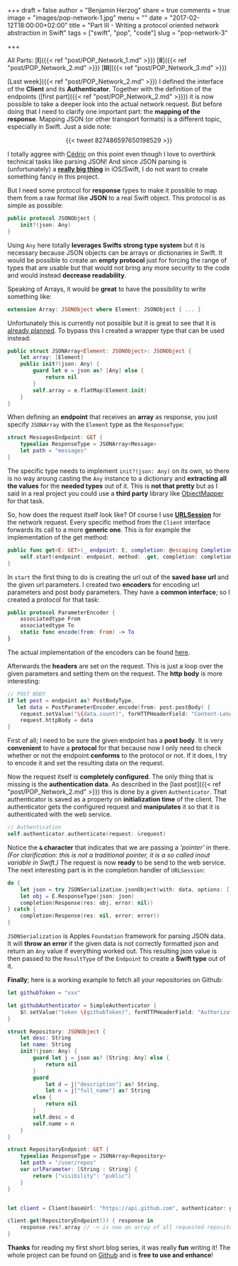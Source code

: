 +++
draft = false
author = "Benjamin Herzog"
share = true
comments = true
image = "images/pop-network-1.jpg"
menu = ""
date = "2017-02-12T18:00:00+02:00"
title = "Part III - Writing a protocol oriented network abstraction in Swift"
tags = ["swift", "pop", "code"]
slug = "pop-network-3"

+++

All Parts: [**I**]({{< ref "post/POP_Network_1.md" >}}) [**II**]({{< ref "post/POP_Network_2.md" >}}) [**III**]({{< ref "post/POP_Network_3.md" >}})

[Last week]({{< ref "post/POP_Network_2.md" >}}) I defined the interface of the **Client** and its **Authenticator**. Together with the definition of the endpoints ([first part]({{< ref "post/POP_Network_2.md" >}})) it is now possible to take a deeper look into the actual network request. But before doing that I need to clarify one important part: the **mapping of the response**. Mapping JSON (or other transport formats) is a different topic, especially in Swift. Just a side note:

<center>{{< tweet 827486597650198529 >}}</center>

I totally aggree with [Cédric](https://twitter.com/0xced) on this point even though I love to overthink technical tasks like parsing JSON! And since JSON parsing is (unfortunately) a [**really big thing**](https://github.com/search?utf8=✓&q=swift+json) in iOS/Swift, I do not want to create something fancy in this project.

But I need some protocol for **response** types to make it possible to map them from a raw format like **JSON** to a real Swift object. This protocol is as simple as possible:

```swift
public protocol JSONObject {
    init?(json: Any)
}
```

Using `Any` here totally **leverages Swifts strong type system** but it is necessary because JSON objects can be arrays or dictionaries in Swift. It would be possible to create an **empty protocol** just for forcing the range of types that are usable but that would not bring any more security to the code and would instead **decrease readability**.

Speaking of Arrays, it would be **great** to have the possibility to write something like:

```swift
extension Array: JSONObject where Element: JSONObject { ... }
```

Unfortunately this is currently not possible but it is great to see that it is [already planned](https://github.com/apple/swift-evolution/blob/master/proposals/0143-conditional-conformances.md). To bypass this I created a wrapper type that can be used instead:

```swift
public struct JSONArray<Element: JSONObject>: JSONObject {
    let array: [Element]
    public init?(json: Any) {
        guard let e = json as? [Any] else {
            return nil
        }
        self.array = e.flatMap(Element.init)
    }
}
```

When defining an **endpoint** that receives an **array** as response, you just specify `JSONArray` with the `Element` type as the `ResponseType`:

```swift
struct MessagesEndpoint: GET {
    typealias ResponseType = JSONArray<Message>
    let path = "messages"
}
```

The specific type needs to implement `init?(json: Any)` on its own, so there is no way aroung casting the `Any` instance to a dictionary and **extracting all the values** for the **needed types** out of it. This is **not that pretty** but as I said in a real project you could use a **third party** library like [ObjectMapper](https://github.com/Hearst-DD/ObjectMapper) for that task.

So, how does the request itself look like? Of course I use [**URLSession**](https://developer.apple.com/reference/foundation/urlsession) for the network request. Every specific method from the `Client` interface forwards its call to a more **generic one**. This is for example the implementation of the get method:

```swift
public func get<E: GET>(_ endpoint: E, completion: @escaping Completion<E.ResponseType>) {
    self.start(endpoint: endpoint, method: .get, completion: completion)
}
```

In `start` the first thing to do is creating the url out of the **saved base url** and the given url parameters. I created two **encoders** for encoding url parameters and post body parameters. They have a **common interface**; so I created a protocol for that task:

```swift
public protocol ParameterEncoder {
    associatedtype From
    associatedtype To
    static func encode(from: From) -> To
}
```

The actual implementation of the encoders can be found [here](https://github.com/BenchR267/Resty/blob/master/Sources/ParameterEncoder.swift).

Afterwards the **headers** are set on the request. This is just a loop over the given parameters and setting them on the request. The **http body** is more interesting:

```swift
// POST BODY
if let post = endpoint as? PostBodyType, 
   let data = PostParameterEncoder.encode(from: post.postBody) {
    request.setValue("\(data.count)", forHTTPHeaderField: "Content-Length")
    request.httpBody = data
}
```

First of all; I need to be sure the given endpoint has a **post body**. It is very **convenient** to have a **protocol** for that because now I only need to check whether or not the endpoint **conforms** to the protocol or not. If it does, I try to encode it and set the resulting data on the request.

Now the request itself is **completely configured**. The only thing that is missing is the **authentication data**. As described in the [last post]({{< ref "post/POP_Network_2.md" >}}) this is done by a given `Authenticator`. That authenticator is saved as a property on **initialization time** of the client. The authenticator gets the configured request and **manipulates** it so that it is authenticated with the web service.
```swift
// Authentication
self.authenticator.authenticate(request: &request)
```

Notice the **`&` character** that indicates that we are passing a *'pointer'* in there. *(For clarification: this is not a traditional pointer, it is a so called inout variable in Swift.)* The request is now **ready** to be send to the web service. The next interesting part is in the completion handler of `URLSession`:

```swift
do {
    let json = try JSONSerialization.jsonObject(with: data, options: [])
    let obj = E.ResponseType(json: json)
    completion(Response(res: obj, error: nil))
} catch {
    completion(Response(res: nil, error: error))
}
```

`JSONSerialization` is Apples `Foundation` framework for parsing JSON data. It will **throw an error** if the given data is not correctly formatted json and return an `Any` value if everything worked out. This resulting json value is then passed to the `ResultType` of the `Endpoint` to create a **Swift type** out of it.

**Finally**; here is a working example to fetch all your repositories on Github:

```swift
let githubToken = "xxx"

let githubAuthenticator = SimpleAuthenticator {
    $0.setValue("token \(githubToken)", forHTTPHeaderField: "Authorization")
}

struct Repository: JSONObject {
    let desc: String
    let name: String
    init?(json: Any) {
        guard let j = json as? [String: Any] else {
            return nil
        }
        guard
            let d = j["description"] as? String,
            let n = j["full_name"] as? String
        else {
            return nil
        }
        self.desc = d
        self.name = n
    }
}

struct RepositoryEndpoint: GET {
    typealias ResponseType = JSONArray<Repository>
    let path = "/user/repos"
    var urlParameter: [String : String] {
        return ["visibility": "public"]
    }
}


let client = Client(baseUrl: "https://api.github.com", authenticator: githubAuthenticator)

client.get(RepositoryEndpoint()) { response in
    response.res?.array // -> is now an array of all requested repositories
}
```

**Thanks** for reading my first short blog series, it was really **fun** writing it! The whole project can be found on [Github](https://github.com/BenchR267/Resty) and is **free to use and enhance**!
